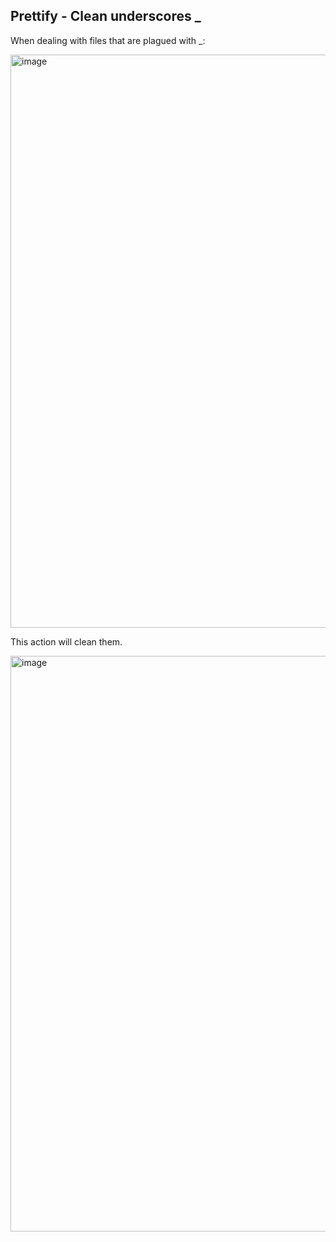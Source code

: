 ## **Prettify - Clean underscores _**
When dealing with files that are plagued with _:

<img width="917" alt="image" src="https://user-images.githubusercontent.com/100229664/196852459-752c3a89-51c0-47de-9162-69f9ffa87c11.png">

This action will clean them.

<img width="921" alt="image" src="https://user-images.githubusercontent.com/100229664/196852806-7a2e20d9-f446-4a72-8fb1-69d0a76b68c5.png">
